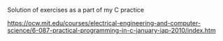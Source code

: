 Solution of exercises as a part of my C practice

https://ocw.mit.edu/courses/electrical-engineering-and-computer-science/6-087-practical-programming-in-c-january-iap-2010/index.htm

